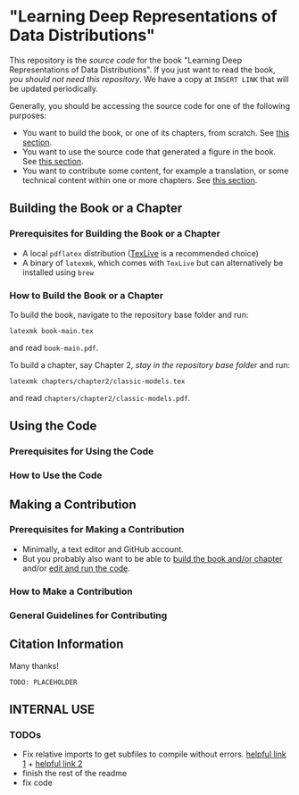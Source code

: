 # "Learning Deep Representations of Data Distributions"


This repository is the _source code_ for the book "Learning Deep Representations of Data Distributions". 
If you just want to read the book, _you should not need this repository_. We have a copy at `INSERT LINK` that will be updated periodically.

Generally, you should be accessing the source code for one of the following purposes:
- You want to build the book, or one of its chapters, from scratch. See [this section](#building-the-book-or-chapter).
- You want to use the source code that generated a figure in the book. See [this section](#using-the-code).
- You want to contribute some content, for example a translation, or some technical content within one or more chapters. See [this section](#making-a-contribution).

## Building the Book or a Chapter

### Prerequisites for Building the Book or a Chapter

- A local `pdflatex` distribution ([TexLive](https://www.tug.org/texlive/) is a recommended choice)
- A binary of `latexmk`, which comes with `TexLive` but can alternatively be installed using `brew`    

### How to Build the Book or a Chapter

To build the book, navigate to the repository base folder and run:
```
latexmk book-main.tex
```
and read `book-main.pdf`.

To build a chapter, say Chapter 2, _stay in the repository base folder_ and run:
```
latexmk chapters/chapter2/classic-models.tex
```
and read `chapters/chapter2/classic-models.pdf`.

## Using the Code

### Prerequisites for Using the Code


### How to Use the Code


## Making a Contribution

### Prerequisites for Making a Contribution

- Minimally, a text editor and GitHub account. 
- But you probably also want to be able to [build the book and/or chapter](#building-the-book-or-a-chapter) and/or [edit and run the code](#using-the-code).

### How to Make a Contribution

### General Guidelines for Contributing


## Citation Information

Many thanks!

```
TODO: PLACEHOLDER
```

## INTERNAL USE

### TODOs
- Fix relative imports to get subfiles to compile without errors. [helpful link 1](https://tex.stackexchange.com/questions/36175/what-do-newcommand-renewcommand-and-providecommand-do-and-how-do-they-differ) +  [helpful link 2](https://tex.stackexchange.com/questions/107064/bibliographies-when-using-subfiles)
- finish the rest of the readme
- fix code